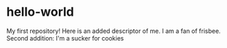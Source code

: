 # hello-world
My first repository!
Here is an added descriptor of me. I am a fan of frisbee.
Second addition: I'm a sucker for cookies
